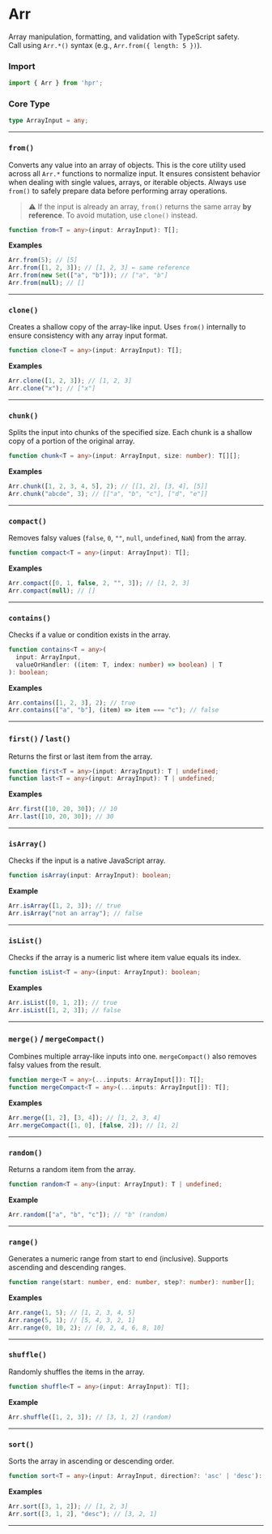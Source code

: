 # Arr

Array manipulation, formatting, and validation with TypeScript safety.
<br/>
Call using `Arr.*()` syntax (e.g., `Arr.from({ length: 5 })`).

### Import
```ts
import { Arr } from 'hpr';
```

### Core Type
```typescript
type ArrayInput = any;
```

---

### `from()`
Converts any value into an array of objects.
This is the core utility used across all `Arr.*` functions to normalize input.
It ensures consistent behavior when dealing with single values, arrays, or iterable objects.
Always use `from()` to safely prepare data before performing array operations.

> ⚠️ If the input is already an array, `from()` returns the same array **by reference**.
> To avoid mutation, use `clone()` instead.

```typescript
function from<T = any>(input: ArrayInput): T[];
```

**Examples**
```typescript
Arr.from(5); // [5]
Arr.from([1, 2, 3]); // [1, 2, 3] ← same reference
Arr.from(new Set(["a", "b"])); // ["a", "b"]
Arr.from(null); // []
```

---

### `clone()`
Creates a shallow copy of the array-like input.
Uses `from()` internally to ensure consistency with any array input format.

```typescript
function clone<T = any>(input: ArrayInput): T[];
```

**Examples**
```typescript
Arr.clone([1, 2, 3]); // [1, 2, 3]
Arr.clone("x"); // ["x"]
```

---

### `chunk()`
Splits the input into chunks of the specified size.
Each chunk is a shallow copy of a portion of the original array.

```typescript
function chunk<T = any>(input: ArrayInput, size: number): T[][];
```

**Examples**
```typescript
Arr.chunk([1, 2, 3, 4, 5], 2); // [[1, 2], [3, 4], [5]]
Arr.chunk("abcde", 3); // [["a", "b", "c"], ["d", "e"]]
```

---

### `compact()`
Removes falsy values (`false`, `0`, `""`, `null`, `undefined`, `NaN`) from the array.

```typescript
function compact<T = any>(input: ArrayInput): T[];
```

**Examples**
```typescript
Arr.compact([0, 1, false, 2, "", 3]); // [1, 2, 3]
Arr.compact(null); // []
```

---

### `contains()`
Checks if a value or condition exists in the array.

```typescript
function contains<T = any>(
  input: ArrayInput,
  valueOrHandler: ((item: T, index: number) => boolean) | T
): boolean;
```

**Examples**
```typescript
Arr.contains([1, 2, 3], 2); // true
Arr.contains(["a", "b"], (item) => item === "c"); // false
```

---

### `first()` / `last()`
Returns the first or last item from the array.

```typescript
function first<T = any>(input: ArrayInput): T | undefined;
function last<T = any>(input: ArrayInput): T | undefined;
```

**Examples**
```typescript
Arr.first([10, 20, 30]); // 10
Arr.last([10, 20, 30]); // 30
```

---

### `isArray()`
Checks if the input is a native JavaScript array.

```typescript
function isArray(input: ArrayInput): boolean;
```

**Example**
```typescript
Arr.isArray([1, 2, 3]); // true
Arr.isArray("not an array"); // false
```

---

### `isList()`
Checks if the array is a numeric list where item value equals its index.

```typescript
function isList<T = any>(input: ArrayInput): boolean;
```

**Examples**
```typescript
Arr.isList([0, 1, 2]); // true
Arr.isList([1, 2, 3]); // false
```

---

### `merge()` / `mergeCompact()`
Combines multiple array-like inputs into one.
`mergeCompact()` also removes falsy values from the result.

```typescript
function merge<T = any>(...inputs: ArrayInput[]): T[];
function mergeCompact<T = any>(...inputs: ArrayInput[]): T[];
```

**Examples**
```typescript
Arr.merge([1, 2], [3, 4]); // [1, 2, 3, 4]
Arr.mergeCompact([1, 0], [false, 2]); // [1, 2]
```

---

### `random()`
Returns a random item from the array.

```typescript
function random<T = any>(input: ArrayInput): T | undefined;
```

**Example**
```typescript
Arr.random(["a", "b", "c"]); // "b" (random)
```

---

### `range()`
Generates a numeric range from start to end (inclusive).
Supports ascending and descending ranges.

```typescript
function range(start: number, end: number, step?: number): number[];
```

**Examples**
```typescript
Arr.range(1, 5); // [1, 2, 3, 4, 5]
Arr.range(5, 1); // [5, 4, 3, 2, 1]
Arr.range(0, 10, 2); // [0, 2, 4, 6, 8, 10]
```

---

### `shuffle()`
Randomly shuffles the items in the array.

```typescript
function shuffle<T = any>(input: ArrayInput): T[];
```

**Example**
```typescript
Arr.shuffle([1, 2, 3]); // [3, 1, 2] (random)
```

---

### `sort()`
Sorts the array in ascending or descending order.

```typescript
function sort<T = any>(input: ArrayInput, direction?: 'asc' | 'desc'): T[];
```

**Examples**
```typescript
Arr.sort([3, 1, 2]); // [1, 2, 3]
Arr.sort([3, 1, 2], "desc"); // [3, 2, 1]
```

---
